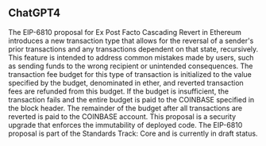 ## ChatGPT4

The EIP-6810 proposal for Ex Post Facto Cascading Revert in Ethereum introduces a new transaction type that allows for the reversal of a sender's prior transactions and any transactions dependent on that state, recursively. This feature is intended to address common mistakes made by users, such as sending funds to the wrong recipient or unintended consequences. The transaction fee budget for this type of transaction is initialized to the value specified by the budget, denominated in ether, and reverted transaction fees are refunded from this budget. If the budget is insufficient, the transaction fails and the entire budget is paid to the COINBASE specified in the block header. The remainder of the budget after all transactions are reverted is paid to the COINBASE account. This proposal is a security upgrade that enforces the immutability of deployed code. The EIP-6810 proposal is part of the Standards Track: Core and is currently in draft status.
